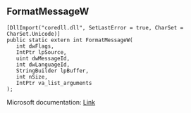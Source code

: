 ## FormatMessageW

```
[DllImport("coredll.dll", SetLastError = true, CharSet = CharSet.Unicode)]
public static extern int FormatMessageW(
   int dwFlags,
   IntPtr lpSource,
   uint dwMessageId,
   int dwLanguageId,
   StringBuilder lpBuffer,
   int nSize,
   IntPtr va_list_arguments
);
```

Microsoft documentation: [Link](https://docs.microsoft.com/en-us/windows/win32/api/winbase/nf-winbase-formatmessagew)
